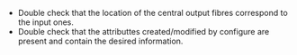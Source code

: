 - Double check that the location of the central output fibres correspond to the
  input ones.
- Double check that the attributtes created/modified by configure are present
  and contain the desired information.

